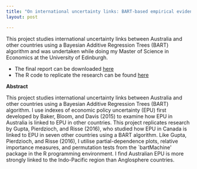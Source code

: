 ```yaml
---
title: "On international uncertainty links: BART-based empirical evidence for Australia"
layout: post

---
```


This project studies international uncertainty links between Australia and other countries using a Bayesian Additive Regression Trees (BART) algorithm and was undertaken while doing my Master of Science in Economics at the University of Edinburgh.

- The final report can be downloaded [here](https://github.com/andybridger/BayesianProject/blob/main/BART/Final_Project.pdf)
- The R code to replicate the research can be found [here](https://github.com/andybridger/BayesianProject/blob/main/BART/bayes_code.R)

**Abstract**

This project studies international uncertainty links between Australia and other countries using a Bayesian Additive Regression Trees (BART) algorithm. I use indexes of economic policy uncertainty (EPU) first developed by Baker, Bloom, and Davis (2015) to examine how EPU in Australia is linked to EPU in other countries. This project replicates research by Gupta, Pierdzioch, and Risse (2016), who studied how EPU in Canada is linked to EPU in seven other countries using a BART algorithm. Like Gupta, Pierdzioch, and Risse (2016), I utilise partial-dependence plots, relative importance measures, and permutation tests from the `bartMachine' package in the R programming environment. I find Australian EPU is more strongly linked to the Indo-Pacific region than Anglosphere countries.

<object data="https://github.com/andybridger/econpolicy/blob/main/econpolicy/policy_presentation.pdf" width="1000" height="1000" type='application/pdf'></object>
